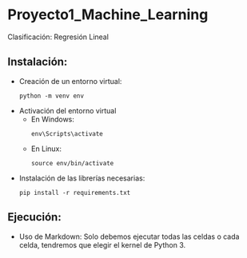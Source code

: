 # Proyecto1_Machine_Learning
Clasificación: Regresión Lineal
## Instalación:
* Creación de un entorno virtual:
    ```
    python -m venv env
    ```
* Activación del entorno virtual 
    * En Windows:
        ```
        env\Scripts\activate
        ```
    * En Linux:
        ```
        source env/bin/activate
        ```
* Instalación de las librerías necesarias:
    ```
    pip install -r requirements.txt
    ```
## Ejecución:
   * Uso de Markdown: Solo debemos ejecutar todas las celdas o cada celda, tendremos que elegir el kernel de Python 3.

